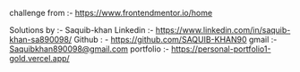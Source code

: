 challenge from :- https://www.frontendmentor.io/home

Solutions by :- Saquib-khan
Linkedin :- https://www.linkedin.com/in/saquib-khan-sa890098/
Github : - https://github.com/SAQUIB-KHAN90
gmail :- Saquibkhan890098@gmail.com
portfolio :- https://personal-portfolio1-gold.vercel.app/
